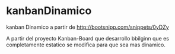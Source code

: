 # kanbanDinamico
kanban Dinamico a partir de http://bootsnipp.com/snippets/0yDZy

A partir del proyecto Kanban-Board que desarrollo bbilginn que es completamente estatico se modifica para que sea mas dinamico.
